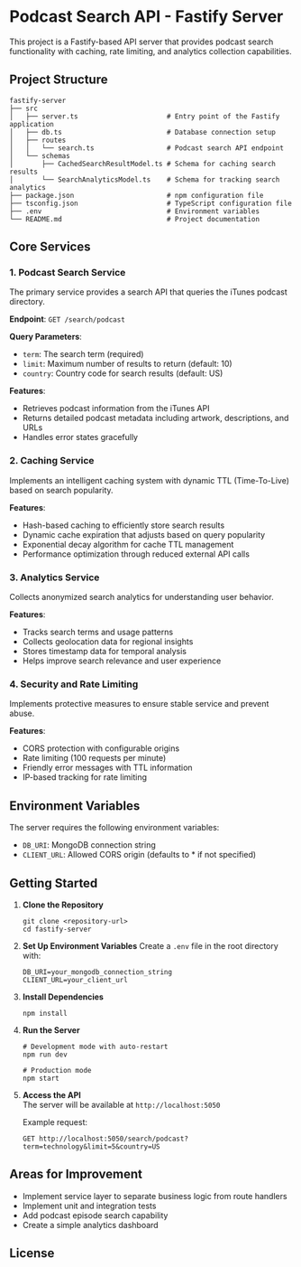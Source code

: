 # Podcast Search API - Fastify Server

This project is a Fastify-based API server that provides podcast search functionality with caching, rate limiting, and analytics collection capabilities.

## Project Structure

```
fastify-server
├── src
│   ├── server.ts                      # Entry point of the Fastify application
│   ├── db.ts                          # Database connection setup
│   ├── routes
│   │   └── search.ts                  # Podcast search API endpoint
│   └── schemas
│       ├── CachedSearchResultModel.ts # Schema for caching search results
│       └── SearchAnalyticsModel.ts    # Schema for tracking search analytics
├── package.json                       # npm configuration file
├── tsconfig.json                      # TypeScript configuration file
├── .env                               # Environment variables
└── README.md                          # Project documentation
```

## Core Services

### 1. Podcast Search Service
The primary service provides a search API that queries the iTunes podcast directory.

**Endpoint**: `GET /search/podcast`

**Query Parameters**:
- `term`: The search term (required)
- `limit`: Maximum number of results to return (default: 10)
- `country`: Country code for search results (default: US)

**Features**:
- Retrieves podcast information from the iTunes API
- Returns detailed podcast metadata including artwork, descriptions, and URLs
- Handles error states gracefully

### 2. Caching Service
Implements an intelligent caching system with dynamic TTL (Time-To-Live) based on search popularity.

**Features**:
- Hash-based caching to efficiently store search results
- Dynamic cache expiration that adjusts based on query popularity
- Exponential decay algorithm for cache TTL management
- Performance optimization through reduced external API calls

### 3. Analytics Service
Collects anonymized search analytics for understanding user behavior.

**Features**:
- Tracks search terms and usage patterns
- Collects geolocation data for regional insights
- Stores timestamp data for temporal analysis
- Helps improve search relevance and user experience

### 4. Security and Rate Limiting
Implements protective measures to ensure stable service and prevent abuse.

**Features**:
- CORS protection with configurable origins
- Rate limiting (100 requests per minute)
- Friendly error messages with TTL information
- IP-based tracking for rate limiting

## Environment Variables

The server requires the following environment variables:
- `DB_URI`: MongoDB connection string
- `CLIENT_URL`: Allowed CORS origin (defaults to * if not specified)

## Getting Started

1. **Clone the Repository**
   ```
   git clone <repository-url>
   cd fastify-server
   ```

2. **Set Up Environment Variables**
   Create a `.env` file in the root directory with:
   ```
   DB_URI=your_mongodb_connection_string
   CLIENT_URL=your_client_url
   ```

3. **Install Dependencies**  
   ```
   npm install
   ```

4. **Run the Server**  
   ```
   # Development mode with auto-restart
   npm run dev
   
   # Production mode
   npm start
   ```

5. **Access the API**  
   The server will be available at `http://localhost:5050`
   
   Example request:
   ```
   GET http://localhost:5050/search/podcast?term=technology&limit=5&country=US
   ```

## Areas for Improvement

- Implement service layer to separate business logic from route handlers
- Implement unit and integration tests
- Add podcast episode search capability
- Create a simple analytics dashboard

## License

